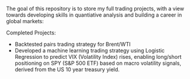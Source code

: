 The goal of this repository is to store my full trading projects, with a view towards developing skills in quantiative analysis and building a career in global markets:

Completed Projects:
- Backtested pairs trading strategy for Brent/WTI
- Developed a machine learning trading strategy using Logistic Regression to predict VIX (Volatility Index) rises, enabling long/short positioning on SPY (S&P 500 ETF) based on macro volatility signals, derived from the US 10 year treasury yield.
  
